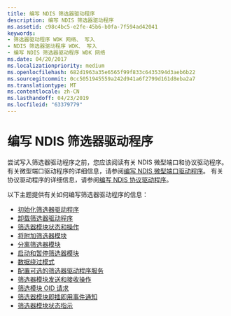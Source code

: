 ```yaml
---
title: 编写 NDIS 筛选器驱动程序
description: 编写 NDIS 筛选器驱动程序
ms.assetid: c98c4bc5-e2fe-45b6-b0fa-7f594ad42041
keywords:
- 筛选器驱动程序 WDK 网络、 写入
- NDIS 筛选器驱动程序 WDK、 写入
- 编写 NDIS 筛选器驱动程序 WDK 网络
ms.date: 04/20/2017
ms.localizationpriority: medium
ms.openlocfilehash: 682d1963a35e6565f99f833c6435394d3aeb6b22
ms.sourcegitcommit: 0cc5051945559a242d941a6f2799d161d8eba2a7
ms.translationtype: MT
ms.contentlocale: zh-CN
ms.lasthandoff: 04/23/2019
ms.locfileid: "63379779"
---
```

# <a name="writing-ndis-filter-drivers"></a>编写 NDIS 筛选器驱动程序





尝试写入筛选器驱动程序之前，您应该阅读有关 NDIS 微型端口和协议驱动程序。 有关微型端口驱动程序的详细信息，请参阅[编写 NDIS 微型端口驱动程序](writing-ndis-miniport-drivers.md)。 有关协议驱动程序的详细信息，请参阅[编写 NDIS 协议驱动程序](writing-ndis-protocol-drivers.md)。

以下主题提供有关如何编写筛选器驱动程序的信息：

-   [初始化筛选器驱动程序](initializing-a-filter-driver.md)
-   [卸载筛选器驱动程序](unloading-a-filter-driver.md)
-   [筛选器模块状态和操作](filter-module-states-and-operations.md)
-   [将附加筛选器模块](attaching-a-filter-module.md)
-   [分离筛选器模块](detaching-a-filter-module.md)
-   [启动和暂停筛选器模块](starting-and-pausing-a-filter-module.md)
-   [数据绕过模式](data-bypass-mode.md)
-   [配置可选的筛选器驱动程序服务](configuring-optional-filter-driver-services.md)
-   [筛选器模块发送和接收操作](filter-module-send-and-receive-operations.md)
-   [筛选模块 OID 请求](filter-module-oid-requests.md)
-   [筛选器模块即插即用事件通知](filter-module-pnp-event-notifications.md)
-   [筛选器模块状态指示](filter-module-status-indications.md)

 

 





